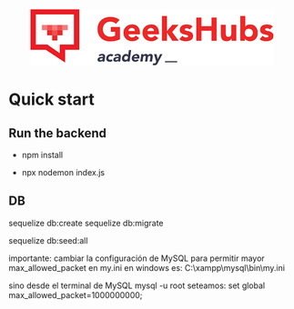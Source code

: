 <p align="center">
    <img src="https://github.com/GeeksHubsAcademy/2020-geekshubs-media/blob/master/image/logo.png" >	
</p>

# Quick start

## Run the backend

- npm install

- npx nodemon index.js

## DB

sequelize db:create
sequelize db:migrate

sequelize db:seed:all

importante: cambiar la configuración de MySQL para permitir mayor max_allowed_packet en my.ini
en windows es: C:\xampp\mysql\bin\my.ini 

sino desde el terminal de MySQL
mysql -u root
seteamos:
set global max_allowed_packet=1000000000;
